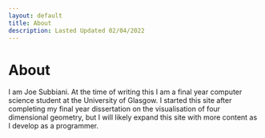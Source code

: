 ```yaml
---
layout: default
title: About
description: Lasted Updated 02/04/2022
---
```


# About

I am Joe Subbiani. At the time of writing this I am a final year computer science student at the University of Glasgow.
I started this site after completing my final year dissertation on the visualisation of four dimensional geometry, but I will likely expand this site with more content as I develop as a programmer.